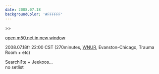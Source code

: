 ```yaml
---
date: 2008.07.18
backgroundColor: '#FFFFFF'
---
```


\>>

[open m50.net in new window  
](http://m50.net/)

2008.07.18fr 22:00 CST (270minutes, [WNUR](http://www.wnur.org/), Evanston-Chicago, Trauma Room + etc)

Searchl1te + Jeekoos...  
no setlist